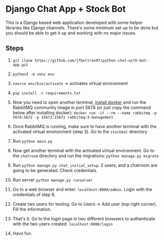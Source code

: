 # Django Chat App + Stock Bot

This is a Django based web application developed with some helper libraries like Django channels. There's some minimum set up to be done but you should be able to get it up and working with no major issues.

## Steps

 1. `git clone https://github.com/jfbeltran97/python-chat-with-bot-app.git`

 2. `python3 -m venv env`
 3. `source env/bin/activate` -> activates virtual environment
 4. `pip install -r requirements.txt`

 5. Now you need to open another terminal, [install docker](https://docs.docker.com/engine/install/ubuntu/) and run the RabbitMQ community image in port 5678 (or just copy the command below after installing docker):
`docker run -it --rm --name rabbitmq -p 5678:5672 -p 15672:15672 rabbitmq:3-management` 

 6. Once RabbitMQ is running, make sure to have another terminal with the activated virtual environment (step 3). Go to the `stockbot` directory
 7. Run `python main.py`
 8. Now get another terminal with the activated virtual environment. Go to the `chatroom` directory and run the migrations: `python manage.py migrate`
 9. Run `python manage.py chat_initial_setup`. 2 users, and a chatroom are going to be generated. Check credentials.
 10. Run server `python manage.py runserver`
 11. Go to a web browser and enter: `localhost:8000/admin`. Login with the credentials of step 9. 
 12. Create two users for testing. Go to Users -> Add user (top right corner). Fill the information.
 13. That's it. Go to the login page in two different browsers to authenticate with the two users created. `localhost:8000/login`
 14. Have fun. 
